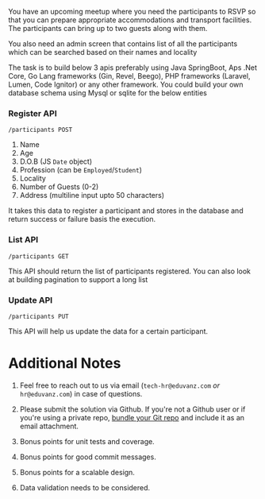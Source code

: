 You have an upcoming meetup where you need the participants to RSVP so that you can prepare appropriate accommodations and transport facilities. The participants can bring up to two guests along with them.

You also need an admin screen that contains list of all the participants which can be searched based on their names and locality

The task is to build below 3 apis preferably using Java SpringBoot, Aps .Net Core, Go Lang frameworks (Gin, Revel, Beego), PHP frameworks (Laravel, Lumen, Code Ignitor) or any other framework. You could build your own database schema using Mysql or sqlite for the below entities



### Register API

```/participants POST``` 

1. Name
2. Age
3. D.O.B (JS `Date` object)
4. Profession (can be `Employed`/`Student`)
5. Locality
6. Number of Guests (0-2)
7. Address (multiline input upto 50 characters)

It takes this data to register a participant and stores in the database and return success or failure basis the execution.



###  List API

```/participants GET```

This API should return the list of participants registered. You can also look at building pagination to support a long list


###  Update API

```/participants PUT```

This API will help us update the data for a certain participant.


# Additional Notes

1. Feel free to reach out to us via email (`tech-hr@eduvanz.com` *or* `hr@eduvanz.com`) in case of questions.

2. Please submit the solution via Github. If you're not a Github user or if you're using a private repo, [bundle your Git repo](https://git-scm.com/book/en/v2/Git-Tools-Bundling) and include it as an email attachment.

3. Bonus points for unit tests and coverage.

4. Bonus points for good commit messages.

5. Bonus points for a scalable design.

6. Data validation needs to be considered.


   

   